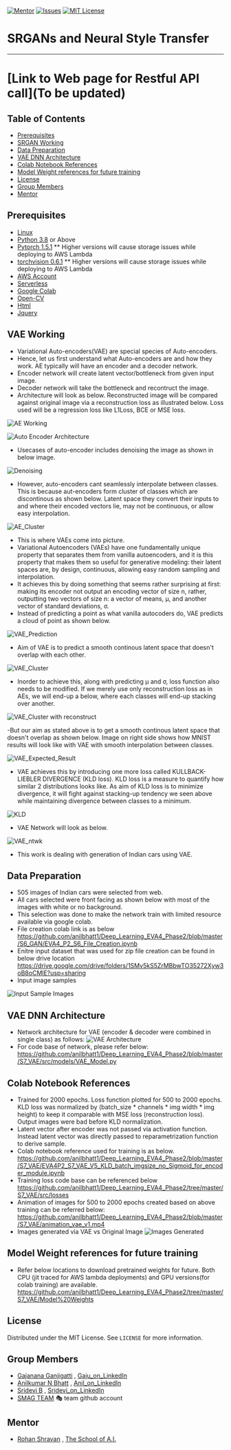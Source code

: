 <!-- PROJECT SHIELDS -->
<!--
*** I'm using markdown "reference style" links for readability.
*** Reference links are enclosed in brackets [ ] instead of parentheses ( ).
*** See the bottom of this document for the declaration of the reference variables
*** for contributors-url, forks-url, etc. This is an optional, concise syntax you may use.
*** https://www.markdownguide.org/basic-syntax/#reference-style-links
-->
[![Mentor][mentor-shield]][mentor-url]
[![Issues][issues-shield]][issues-url]
[![MIT License][license-shield]][license-url]

# SRGANs and Neural Style Transfer
________

# [Link to Web page for Restful API call](To be updated)

<!-- TABLE OF CONTENTS -->
## Table of Contents

* [Prerequisites](#prerequisites)
* [SRGAN Working](#gan-working)
* [Data Preparation](#Data-Preparation)
* [VAE DNN Architecture](#DNN-Architecture)
* [Colab Notebook References](#Colab-Notebook-References)
* [Model Weight references for future training](#model-weights)
* [License](#license)
* [Group Members](#group-members)
* [Mentor](#mentor)

## Prerequisites

* [Linux](https://www.tutorialspoint.com/ubuntu/index.htm)
* [Python 3.8](https://www.python.org/downloads/) or Above
* [Pytorch 1.5.1](https://pytorch.org/) ** Higher versions will cause storage issues while deploying to AWS Lambda 
* [torchvision 0.6.1](https://pytorch.org/docs/stable/torchvision/index.html) ** Higher versions will cause storage issues while deploying to AWS Lambda
* [AWS Account](https://aws.amazon.com/free/?all-free-tier.sort-by=item.additionalFields.SortRank&all-free-tier.sort-order=asc)
* [Serverless](https://www.serverless.com/) 
* [Google Colab](https://colab.research.google.com/)
* [Open-CV](https://pypi.org/project/opencv-python/)
* [Html](https://www.w3schools.com/html/)
* [Jquery](https://jquery.com/)

<!-- VAE Working -->
## VAE Working
- Variational Auto-encoders(VAE) are special species of Auto-encoders.
- Hence, let us first understand what Auto-encoders are and how they work. AE typically will have an encoder and a decoder network.
- Encoder network will create latent vector/bottleneck from given input image.
- Decoder network will take the bottleneck and recontruct the image.
- Architecture will look as below. Reconstructed image will be compared against original image via a reconstruction loss as illustrated below. Loss used will be a regression loss like L1Loss, BCE or MSE loss.

 ![AE Working](https://github.com/anilbhatt1/Deep_Learning_EVA4_Phase2/blob/master/S7_VAE/Readme_Content/AUTOENCODERS.jpg)
 
 ![Auto Encoder Architecture](https://github.com/anilbhatt1/Deep_Learning_EVA4_Phase2/blob/master/S7_VAE/Readme_Content/AE_Architecture.jpg)

- Usecases of auto-encoder includes denoising the image as shown in below image.

 ![Denoising](https://github.com/anilbhatt1/Deep_Learning_EVA4_Phase2/blob/master/S7_VAE/Readme_Content/Denoising%20Input.jpg)
 
- However, auto-encoders cant seamlessly interpolate between classes. This is because aut-encoders form cluster of classes which are discontinous as shown below. Latent space they convert their inputs to and where their encoded vectors lie, may not be continuous, or allow easy interpolation.
 
 ![AE_Cluster](https://github.com/anilbhatt1/Deep_Learning_EVA4_Phase2/blob/master/S7_VAE/Readme_Content/AE%20Cluster.jpg)
 
- This is where VAEs come into picture.
- Variational Autoencoders (VAEs) have one fundamentally unique property that separates them from vanilla autoencoders, and it is this property that makes them so useful for generative modeling: their latent spaces are, by design, continuous, allowing easy random sampling and interpolation.
- It achieves this by doing something that seems rather surprising at first: making its encoder not output an encoding vector of size n, rather, outputting two vectors of size n: a vector of means, μ, and another vector of standard deviations, σ.
- Instead of predicting a point as what vanilla autocoders do, VAE predicts a cloud of point as shown below. 

![VAE_Prediction](https://github.com/anilbhatt1/Deep_Learning_EVA4_Phase2/blob/master/S7_VAE/Readme_Content/VAE%20Prediction.jpg)

- Aim of VAE is to predict a smooth continous latent space that doesn't overlap with each other. 

![VAE_Cluster](https://github.com/anilbhatt1/Deep_Learning_EVA4_Phase2/blob/master/S7_VAE/Readme_Content/VAE_Cluster.jpg)

- Inorder to achieve this, along with predicting μ and σ, loss function also needs to be modified. If we merely use only reconstruction loss as in AEs, we will end-up a below, where each classes will end-up stacking over another. 

![VAE_Cluster with reconstruct](https://github.com/anilbhatt1/Deep_Learning_EVA4_Phase2/blob/master/S7_VAE/Readme_Content/VAE%20Cluster%20with%20reconstuct%20loss%20only.jpg)

-But our aim as stated above is to get a smooth continous latent space that doesn't overlap as shown below. Image on right side shows how MNIST results will look like with VAE with smooth interpolation between classes.

![VAE_Expected_Result](https://github.com/anilbhatt1/Deep_Learning_EVA4_Phase2/blob/master/S7_VAE/Readme_Content/vae-result.jpg)

- VAE achieves this by introducing one more loss called KULLBACK-LIEBLER DIVERGENCE (KLD loss). KLD loss is a measure to quantify how similar 2 distributions looks like. As aim of KLD loss is to minimize divergence, it will fight against stacking-up tendency we seen above while maintaining divergence between classes to a minimum.

![KLD](https://github.com/anilbhatt1/Deep_Learning_EVA4_Phase2/blob/master/S7_VAE/Readme_Content/KLD.jpg)

- VAE Network will look as below.

![VAE_ntwk](https://github.com/anilbhatt1/Deep_Learning_EVA4_Phase2/blob/master/S7_VAE/Readme_Content/VAE_Network.jpg)

- This work is dealing with generation of Indian cars using VAE.

<!-- Data Preparation -->
## Data Preparation
- 505 images of Indian cars were selected from web.
- All cars selected were front facing as shown below with most of the images with white or no background.
- This selection was done to make the network train with limited resource available via google colab.
- File creation colab link is as below
 https://github.com/anilbhatt1/Deep_Learning_EVA4_Phase2/blob/master/S6_GAN/EVA4_P2_S6_File_Creation.ipynb
- Enitre input dataset that was used for zip file creation can be found in below drive location
 https://drive.google.com/drive/folders/1SMv5kS5ZrMBbwTO35272Xyw3oB8oCMlE?usp=sharing
- Input image samples

 ![Input Sample Images](https://github.com/anilbhatt1/Deep_Learning_EVA4_Phase2/blob/master/S6_GAN/Readme_Contents/Input%20Sample%20images.png)

<!-- DNN Architecture -->
## VAE DNN Architecture
- Network architecture for VAE (encoder & decoder were combined in single class) as follows:
![VAE Architecture](https://github.com/anilbhatt1/Deep_Learning_EVA4_Phase2/blob/master/S7_VAE/Readme_Content/VAE_DNN_Architecture.jpg)
- For code base of network, please refer below:
https://github.com/anilbhatt1/Deep_Learning_EVA4_Phase2/blob/master/S7_VAE/src/models/VAE_Model.py

<!-- Colab Notebook References -->
## Colab Notebook References
-	Trained for 2000 epochs. Loss function plotted for 500 to 2000 epochs. KLD loss was normalized by (batch_size * channels * img width * img height) to keep it comparable with MSE loss (reconstruction loss). Output images were bad before KLD normalization.
- Latent vector after encoder was not passed via activation function. Instead latent vector was directly passed to reparametrization function to derive sample.
- Colab notebook reference used for training is as below.
https://github.com/anilbhatt1/Deep_Learning_EVA4_Phase2/blob/master/S7_VAE/EVA4P2_S7_VAE_V5_KLD_batch_imgsize_no_Sigmoid_for_encoder_module.ipynb 
- Training loss code base can be referenced below
https://github.com/anilbhatt1/Deep_Learning_EVA4_Phase2/tree/master/S7_VAE/src/losses
-	Animation of images for 500 to 2000 epochs created based on above training can be referred below:
https://github.com/anilbhatt1/Deep_Learning_EVA4_Phase2/blob/master/S7_VAE/animation_vae_v1.mp4
- Images generated via VAE vs Original Image
![Images Generated](https://github.com/anilbhatt1/Deep_Learning_EVA4_Phase2/blob/master/S7_VAE/Readme_Content/Generated%20vs%20Original.jpg)

<!-- Model weight References -->
## Model Weight references for future training
- Refer below locations to download pretrained weights for future. Both CPU (jit traced for AWS lambda deployments) and GPU versions(for colab training) are available.
https://github.com/anilbhatt1/Deep_Learning_EVA4_Phase2/tree/master/S7_VAE/Model%20Weights

<!-- LICENSE -->
## License

Distributed under the MIT License. See `LICENSE` for more information.

<!-- GROUP MEMBERS -->
## Group Members
  - [Gajanana Ganjigatti](https://github.com/gaju27) , [Gaju_on_LinkedIn](https://www.linkedin.com/in/gajanana-ganjigatti/)
  - [Anilkumar N Bhatt](https://github.com/anilbhatt1) , [Anil_on_LinkedIn](https://www.linkedin.com/in/anilkumar-n-bhatt/)
  - [Sridevi B](https://github.com/sridevibonthu) , [Sridevi_on_LinkedIn](https://www.linkedin.com/in/sridevi-bonthu/)
  - [SMAG TEAM](https://github.com/SMAGEVA4/session1/tree/master/Session1) :performing_arts: team github account

<!-- MENTOR -->
## Mentor

* [Rohan Shravan](https://www.linkedin.com/in/rohanshravan/) , [The School of A.I.](https://theschoolof.ai/)

<!-- MARKDOWN LINKS & IMAGES -->
<!-- https://www.markdownguide.org/basic-syntax/#reference-style-links -->
[mentor-shield]: https://img.shields.io/badge/Mentor-mentor-yellowgreen
[mentor-url]: https://www.linkedin.com/in/rohanshravan/
[forks-shield]: https://img.shields.io/github/forks/othneildrew/Best-README-Template.svg?style=flat-square
[forks-url]: https://github.com/othneildrew/Best-README-Template/network/members
[stars-shield]: https://img.shields.io/github/stars/othneildrew/Best-README-Template.svg?style=flat-square
[stars-url]: https://github.com/othneildrew/Best-README-Template/stargazers
[issues-shield]: https://img.shields.io/github/issues/othneildrew/Best-README-Template.svg?style=flat-square
[issues-url]: https://github.com/othneildrew/Best-README-Template/issues
[license-shield]: https://img.shields.io/github/license/othneildrew/Best-README-Template.svg?style=flat-square
[license-url]: https://github.com/anilbhatt1/Deep_Learning_EVA4_Phase2/blob/master/LICENSE.txt
[linkedin-shield]: https://img.shields.io/badge/-LinkedIn-black.svg?style=flat-square&logo=linkedin&colorB=555




